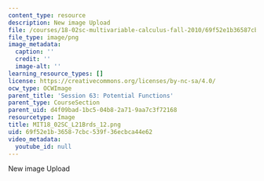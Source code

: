 ```yaml
---
content_type: resource
description: New image Upload
file: /courses/18-02sc-multivariable-calculus-fall-2010/69f52e1b36587cbc539f36ecbca44e62_MIT18_02SC_L21Brds_12.png
file_type: image/png
image_metadata:
  caption: ''
  credit: ''
  image-alt: ''
learning_resource_types: []
license: https://creativecommons.org/licenses/by-nc-sa/4.0/
ocw_type: OCWImage
parent_title: 'Session 63: Potential Functions'
parent_type: CourseSection
parent_uid: d4f09bad-1bc5-04b8-2a71-9aa7c3f72168
resourcetype: Image
title: MIT18_02SC_L21Brds_12.png
uid: 69f52e1b-3658-7cbc-539f-36ecbca44e62
video_metadata:
  youtube_id: null
---
```

New image Upload